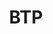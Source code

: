---
title: BTP
slug: btp
description: This repo contains code related to ICON's BTP (Blockchain Transmission Protocol) solution.
---